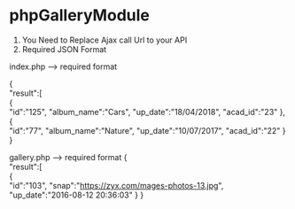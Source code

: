 # phpGalleryModule

1) You Need to Replace Ajax call Url to your <Domain> API
2) Required JSON Format

index.php --> required format

{  
   "result":[  
      {  
         "id":"125",
         "album_name":"Cars",
         "up_date":"18\/04\/2018",
         "acad_id":"23"
      },
      {  
         "id":"77",
         "album_name":"Nature",
         "up_date":"10\/07\/2017",
         "acad_id":"22"
      }
}

gallery.php --> required format
{  
   "result":[  
      {  
         "id":"103",
         "snap":"https://zyx.com/mages-photos-13.jpg",
         "up_date":"2016-08-12 20:36:03"
      }
 }
 
 
  
  
